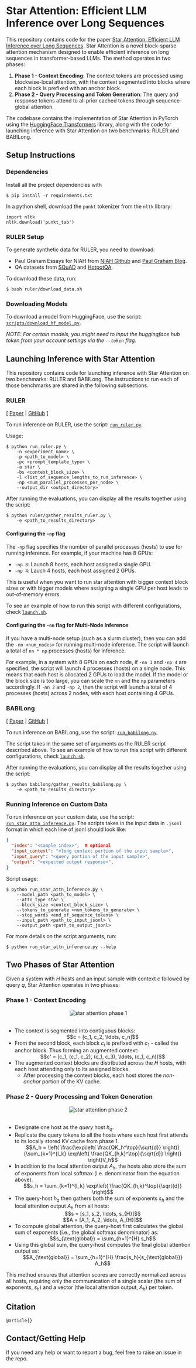 # Star Attention: Efficient LLM Inference over Long Sequences

This repository contains code for the paper [Star Attention: Efficient LLM Inference over Long Sequences](). Star Attention is a novel block-sparse attention mechanism designed to enable efficient inference on long sequences in transformer-based LLMs. The method operates in two phases:
1. **Phase 1 - Context Encoding**: The context tokens are processed using blockwise-local attention, with the context segmented into blocks where each block is prefixed with an anchor block.
2. **Phase 2 - Query Processing and Token Generation**: The query and response tokens attend to all prior cached tokens through sequence-global attention.

The codebase contains the implementation of Star Attention in PyTorch using the [HuggingFace Transformers](https://github.com/huggingface/transformers) library, along with the code for launching inference with Star Attention on two benchmarks: RULER and BABILong.


## Setup Instructions

### Dependencies

Install all the project dependencies with
```
$ pip install -r requirements.txt
```

In a python shell, download the `punkt` tokenizer from the `nltk` library:
```
import nltk
nltk.download('punkt_tab')
```

### RULER Setup

To generate synthetic data for RULER, you need to download:
- Paul Graham Essays for NIAH from [NIAH Github](https://github.com/gkamradt/LLMTest_NeedleInAHaystack/tree/main/needlehaystack/PaulGrahamEssays) and [Paul Graham Blog](https://paulgraham.com/articles.html).
- QA datasets from [SQuAD](https://rajpurkar.github.io/SQuAD-explorer/) and [HotpotQA](https://hotpotqa.github.io/).

To download these data, run:
```
$ bash ruler/download_data.sh
```

### Downloading Models

To download a model from HuggingFace, use the script: [`scripts/download_hf_model.py`](scripts/download_hf_model.py).

*NOTE: For certain models, you might need to input the huggingface hub token from your account settings via the `--token` flag.*

## Launching Inference with Star Attention

This repository contains code for launching inference with Star Attention on two benchmarks: RULER and BABILong. The instructions to run each of those benchmarks are shared in the following subsections.

### RULER
[ [Paper](https://arxiv.org/abs/2404.06654) | [GitHub](https://github.com/hsiehjackson/RULER) ]

To run inference on RULER, use the script: [`run_ruler.py`](run_ruler.py).

Usage:
```
$ python run_ruler.py \
    -n <experiment_name> \
    -p <path_to_model> \
    -pc <prompt_template_type> \
    -a star \
    -bs <context_block_size> \
    -l <list_of_sequence_lengths_to_run_inference> \
    -np <num_parallel_processes_per_node> \
    --output_dir <output_directory>
```

After running the evaluations, you can display all the results together using the script:
```
$ python ruler/gather_results_ruler.py \
    -e <path_to_results_directory>
```

#### Configuring the `-np` flag

The `-np` flag specifies the number of parallel processes (hosts) to use for running inference. For example, if your machine has 8 GPUs:
- `-np 8`: Launch 8 hosts, each host assigned a single GPU.
- `-np 4`: Lauch 4 hosts, each host assigned 2 GPUs.

This is useful when you want to run star attention with bigger context block sizes or with bigger models where assigning a single GPU per host leads to out-of-memory errors.

To see an example of how to run this script with different configurations, check [`launch.sh`](launch.sh).

#### Configuring the `-nn` flag for Multi-Node Inference

If you have a multi-node setup (such as a slurm cluster), then you can add the `-nn <num_nodes>` for running multi-node inference. The script will launch a total of `nn * np` processes (hosts) for inference.

For example, in a system with 8 GPUs on each node, if `-nn 1` and `-np 4` are specified, the script will launch 4 processes (hosts) on a single node. This means that each host is allocated 2 GPUs to load the model. If the model or the block size is too large, you can scale the `nn` and the `np` parameters accordingly. If `-nn 2` and `-np 2`, then the script will launch a total of 4 processes (hosts) across 2 nodes, with each host containing 4 GPUs.

### BABILong
[ [Paper](https://arxiv.org/abs/2406.10149) | [GitHub](https://github.com/booydar/babilong) ]

To run inference on BABILong, use the script: [`run_babilong.py`](run_babilong.py).

The script takes in the same set of arguments as the RULER script described above. To see an example of how to run this script with different configurations, check [`launch.sh`](launch.sh).

After running the evaluations, you can display all the results together using the script:
```
$ python babilong/gather_results_babilong.py \
    -e <path_to_results_directory>
```

### Running Inference on Custom Data

To run inference on your custom data, use the script: [`run_star_attn_inference.py`](run_star_attn_inference.py). The scripts takes in the input data in `.jsonl` format in which each line of jsonl should look like:
```json
{
  "index": "<sample index>",  # optional
  "input_context": "<long context portion of the input sample>",
  "input_query": "<query portion of the input sample>",
  "output": "<expected output response>",
}
```

Script usage:
```
$ python run_star_attn_inference.py \
    --model_path <path_to_model> \
    --attn_type star \
    --block_size <context_block_size> \
    --tokens_to_generate <num_tokens_to_generate> \
    --stop_words <end_of_sequence_tokens> \
    --input_path <path_to_input_jsonl> \
    --output_path <path_to_output_jsonl>
```

For more details on the script arguments, run:
```
$ python run_star_attn_inference.py --help
```

## Two Phases of Star Attention

Given a system with $H$ hosts and an input sample with context $c$ followed by query $q$, Star Attention operates in two phases:

### Phase 1 - Context Encoding

<div align="center">
  <img
    src="images/star_attn_phase1.png"
    alt="star attention phase 1"
  />
</div>
<br />

- The context is segmented into contiguous blocks:
  <div align="center">
    $$c = [c_1, c_2, \ldots, c_n]$$
  </div>
- From the second block, each block $c_i$ is prefixed with $c_1$ - called the anchor block. Thus forming an augmented context:
  <div align="center">
    $$c' = [c_1, (c_1, c_2), (c_1, c_3), \ldots, (c_1, c_n)]$$
  </div>
- The augmented context blocks are distributed across the $H$ hosts, with each host attending only to its assigned blocks.
  - After processing the context blocks, each host stores the *non-anchor* portion of the KV cache.

### Phase 2 - Query Processing and Token Generation

<div align="center">
  <img
    src="images/star_attn_phase2.png"
    alt="star attention phase 2"
  />
</div>
<br />

- Designate one host as the *query* host $h_q$.
- Replicate the query tokens to all the hosts where each host first attends to its locally stored KV cache from phase 1.
  <div align="center">
    $$A_h = \left( \frac{\exp\left( \frac{QK_h^\top}{\sqrt{d}} \right)}{\sum_{k=1}^{l_k} \exp\left( \frac{QK_{h,k}^\top}{\sqrt{d}} \right)} \right)V_h$$
  </div>
- In addition to the local attention output $A_h$, the hosts also store the sum of exponents from local softmax (i.e. denominator from the equation above).
  <div align="center">
    $$s_h = \sum_{k=1}^{l_k} \exp\left( \frac{QK_{h,k}^\top}{\sqrt{d}} \right)$$
  </div>
- The query-host $h_q$ then gathers both the sum of exponents $s_h$ and the local attention output $A_h$ from all hosts:
  <div align="center">
    $$s = [s_1, s_2, \ldots, s_{H}]$$
    <br/>
    $$A = [A_1, A_2, \ldots, A_{H}]$$
  </div>
- To compute global attention, the query-host first calculates the global sum of exponents (i.e., the global softmax denominator) as:
  <div align="center">
    $$s_{\text{global}} = \sum_{h=1}^{H} s_h$$
  </div>
- Using this global sum, the query-host computes the final global attention output as:
  <div align="center">
    $$A_{\text{global}} = \sum_{h=1}^{H} \frac{s_h}{s_{\text{global}}} A_h$$
  </div>

This method ensures that attention scores are correctly normalized across all hosts, requiring only the communication of a single scalar (the sum of exponents, $s_h$) and a vector (the local attention output, $A_h$) per token.


## Citation
```
@article{}
```

## Contact/Getting Help

If you need any help or want to report a bug, feel free to raise an issue in the repo.
